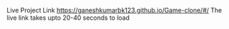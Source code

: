 Live Project Link
https://ganeshkumarbk123.github.io/Game-clone/#/
The live link takes upto 20-40 seconds to load 
